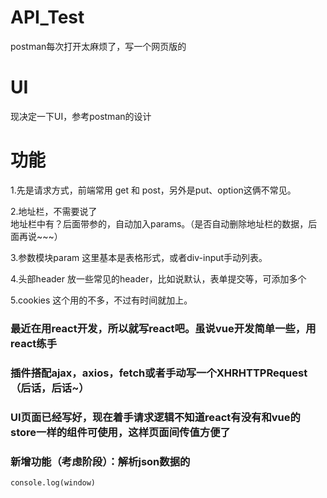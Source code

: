 # API_Test
postman每次打开太麻烦了，写一个网页版的  

# UI
现决定一下UI，参考postman的设计

# 功能
1.先是请求方式，前端常用 get 和 post，另外是put、option这俩不常见。  

2.地址栏，不需要说了  
  地址栏中有？后面带参的，自动加入params。（是否自动删除地址栏的数据，后面再说~~~）  

3.参数模块param
  这里基本是表格形式，或者div-input手动列表。  

4.头部header
  放一些常见的header，比如说默认，表单提交等，可添加多个

5.cookies
  这个用的不多，不过有时间就加上。

### 最近在用react开发，所以就写react吧。虽说vue开发简单一些，用react练手

### 插件搭配ajax，axios，fetch或者手动写一个XHRHTTPRequest（后话，后话~）

### UI页面已经写好，现在着手请求逻辑不知道react有没有和vue的store一样的组件可使用，这样页面间传值方便了

### 新增功能（考虑阶段）：解析json数据的

`console.log(window)`


